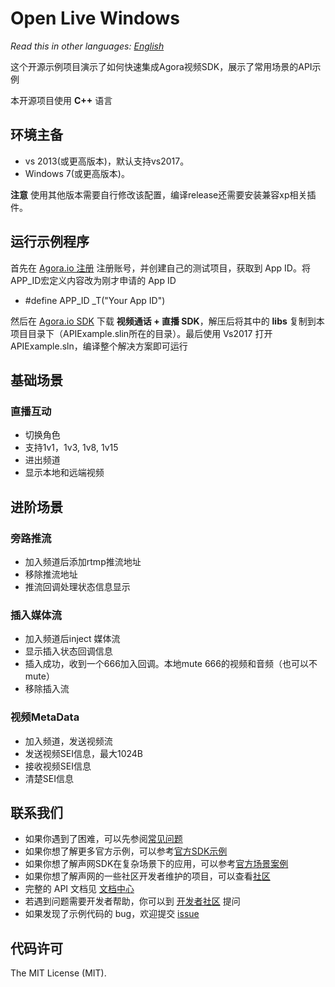 # Open Live Windows

*Read this in other languages: [English](README.md)*

这个开源示例项目演示了如何快速集成Agora视频SDK，展示了常用场景的API示例

本开源项目使用 **C++** 语言

## 环境主备
* vs 2013(或更高版本)，默认支持vs2017。
* Windows 7(或更高版本)。

**注意** 使用其他版本需要自行修改该配置，编译release还需要安装兼容xp相关插件。


## 运行示例程序
首先在 [Agora.io 注册](https://dashboard.agora.io/cn/signup/) 注册账号，并创建自己的测试项目，获取到 App ID。将 APP_ID宏定义内容改为刚才申请的 App ID


* #define APP_ID _T("Your App ID")

然后在 [Agora.io SDK](https://www.agora.io/cn/download/) 下载 **视频通话 + 直播 SDK**，解压后将其中的 **libs** 复制到本项目目录下（APIExample.slin所在的目录）。最后使用 Vs2017 打开 APIExample.sln，编译整个解决方案即可运行


## 基础场景

### 直播互动

* 切换角色
* 支持1v1，1v3, 1v8, 1v15
* 进出频道
* 显示本地和远端视频

## 进阶场景

### 旁路推流

* 加入频道后添加rtmp推流地址
* 移除推流地址
* 推流回调处理状态信息显示

### 插入媒体流

* 加入频道后inject 媒体流
* 显示插入状态回调信息
* 插入成功，收到一个666加入回调。本地mute 666的视频和音频（也可以不mute）
* 移除插入流

### 视频MetaData

* 加入频道，发送视频流
* 发送视频SEI信息，最大1024B
* 接收视频SEI信息
* 清楚SEI信息

## 联系我们

- 如果你遇到了困难，可以先参阅[常见问题](https://docs.agora.io/cn/faq)
- 如果你想了解更多官方示例，可以参考[官方SDK示例](https://github.com/AgoraIO)
- 如果你想了解声网SDK在复杂场景下的应用，可以参考[官方场景案例](https://github.com/AgoraIO-usecase)
- 如果你想了解声网的一些社区开发者维护的项目，可以查看[社区](https://github.com/AgoraIO-Community)
- 完整的 API 文档见 [文档中心](https://docs.agora.io/cn/)
- 若遇到问题需要开发者帮助，你可以到 [开发者社区](https://rtcdeveloper.com/) 提问
- 如果发现了示例代码的 bug，欢迎提交 [issue](https://github.com/AgoraIO/Basic-Video-Broadcasting/issues)

## 代码许可

The MIT License (MIT).
